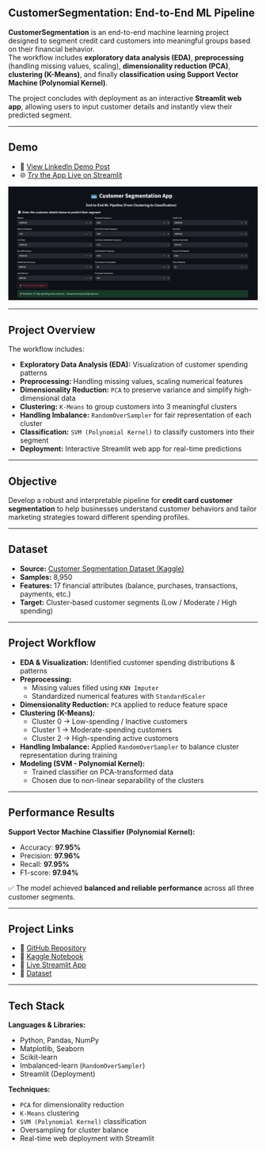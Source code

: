 ## **CustomerSegmentation: End-to-End ML Pipeline**

**CustomerSegmentation** is an end-to-end machine learning project designed to segment credit card customers into meaningful groups based on their financial behavior.  
The workflow includes **exploratory data analysis (EDA)**, **preprocessing** (handling missing values, scaling), **dimensionality reduction (PCA)**, **clustering (K-Means)**, and finally **classification using Support Vector Machine (Polynomial Kernel)**.  

The project concludes with deployment as an interactive **Streamlit web app**, allowing users to input customer details and instantly view their predicted segment.  

---

## **Demo**

- 🎥 [View LinkedIn Demo Post](https://www.linkedin.com/posts/rawan-alwadeya-17948a305_machinelearning-customersegmentation-clustering-activity-7366848369752801280-4srU?utm_source=share&utm_medium=member_desktop&rcm=ACoAAE3YzG0BAZw48kimDDr_guvq8zXgSjDgk_I)  
- 🌐 [Try the App Live on Streamlit](https://customersegmentation-xt7vbctp6slquksrnvdk9t.streamlit.app/)  

![App Demo](https://github.com/rawan-alwadiya/CustomerSegmentation/blob/main/CustomerSegmentation.png)

---

## **Project Overview**

The workflow includes:  
- **Exploratory Data Analysis (EDA):** Visualization of customer spending patterns  
- **Preprocessing:** Handling missing values, scaling numerical features  
- **Dimensionality Reduction:** `PCA` to preserve variance and simplify high-dimensional data  
- **Clustering:** `K-Means` to group customers into 3 meaningful clusters  
- **Handling Imbalance:** `RandomOverSampler` for fair representation of each cluster  
- **Classification:** `SVM (Polynomial Kernel)` to classify customers into their segment  
- **Deployment:** Interactive Streamlit web app for real-time predictions  

---

## **Objective**

Develop a robust and interpretable pipeline for **credit card customer segmentation** to help businesses understand customer behaviors and tailor marketing strategies toward different spending profiles.  

---

## **Dataset**

- **Source:** [Customer Segmentation Dataset (Kaggle)](https://www.kaggle.com/datasets/mahnazarjmand/customer-segmentation)  
- **Samples:** 8,950  
- **Features:** 17 financial attributes (balance, purchases, transactions, payments, etc.)  
- **Target:** Cluster-based customer segments (Low / Moderate / High spending)  

---

## **Project Workflow**

- **EDA & Visualization:** Identified customer spending distributions & patterns  
- **Preprocessing:**  
  - Missing values filled using `KNN Imputer`  
  - Standardized numerical features with `StandardScaler`  
- **Dimensionality Reduction:** `PCA` applied to reduce feature space  
- **Clustering (K-Means):**  
  - Cluster 0 → Low-spending / Inactive customers  
  - Cluster 1 → Moderate-spending customers  
  - Cluster 2 → High-spending active customers  
- **Handling Imbalance:** Applied `RandomOverSampler` to balance cluster representation during training  
- **Modeling (SVM - Polynomial Kernel):**  
  - Trained classifier on PCA-transformed data  
  - Chosen due to non-linear separability of the clusters  

---

## **Performance Results**

**Support Vector Machine Classifier (Polynomial Kernel):**  
- Accuracy: **97.95%**  
- Precision: **97.96%**  
- Recall: **97.95%**  
- F1-score: **97.94%**  

✅ The model achieved **balanced and reliable performance** across all three customer segments.  

---

## **Project Links**

- 🔗 [GitHub Repository](https://github.com/rawan-alwadiya/CustomerSegmentation)  
- 🔗 [Kaggle Notebook](https://www.kaggle.com/code/rawanalwadeya/customersegmentation-end-to-end-ml-pipeline)  
- 🔗 [Live Streamlit App](https://customersegmentation-xt7vbctp6slquksrnvdk9t.streamlit.app/)  
- 🔗 [Dataset](https://www.kaggle.com/datasets/mahnazarjmand/customer-segmentation)  

---

## **Tech Stack**

**Languages & Libraries:**  
- Python, Pandas, NumPy  
- Matplotlib, Seaborn  
- Scikit-learn  
- Imbalanced-learn (`RandomOverSampler`)  
- Streamlit (Deployment)  

**Techniques:**  
- `PCA` for dimensionality reduction  
- `K-Means` clustering  
- `SVM (Polynomial Kernel)` classification  
- Oversampling for cluster balance  
- Real-time web deployment with Streamlit  
